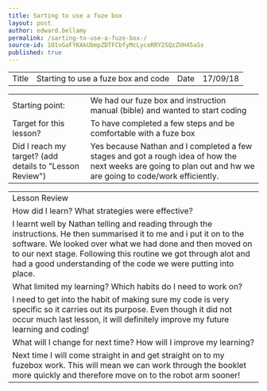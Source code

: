 ```yaml
---
title: Sarting to use a fuze box 
layout: post
author: edward.bellamy
permalink: /sarting-to-use-a-fuze-box-/
source-id: 1O1vGaFYKAkUbmpZDTFCbfyMcLyceRRY2SQzZUH45aSs
published: true
---
```

<table>
  <tr>
    <td>Title</td>
    <td>Starting to use a fuze box and code </td>
    <td>Date</td>
    <td>17/09/18</td>
  </tr>
</table>


<table>
  <tr>
    <td>Starting point:</td>
    <td>We had our fuze box and instruction manual (bible) and wanted to start coding</td>
  </tr>
  <tr>
    <td>Target for this lesson?</td>
    <td>To have completed a few steps and be comfortable with a fuze box</td>
  </tr>
  <tr>
    <td>Did I reach my target? 
(add details to "Lesson Review")</td>
    <td> Yes because Nathan and I completed a few stages and got a rough idea of how the next weeks are going to plan out and hw we are going to code/work efficiently.</td>
  </tr>
</table>


<table>
  <tr>
    <td>Lesson Review</td>
  </tr>
  <tr>
    <td>How did I learn? What strategies were effective? </td>
  </tr>
  <tr>
    <td>I learnt well by Nathan telling and reading through the instructions. He then summarised it to me and i put it on to the software. We looked over what we had done and then moved on to our next stage. Following this routine we got through alot and had a good understanding of the code we were putting into place. </td>
  </tr>
  <tr>
    <td>What limited my learning? Which habits do I need to work on? </td>
  </tr>
  <tr>
    <td>I need to get into the habit of making sure my code is very specific so it carries out its purpose. Even though it did not occur much last lesson, it will definitely improve my future learning and coding!</td>
  </tr>
  <tr>
    <td>What will I change for next time? How will I improve my learning?</td>
  </tr>
  <tr>
    <td>Next time I will come straight in and get straight on to my fuzebox work. This will mean we can work through the booklet more quickly and therefore move on to the robot arm sooner!</td>
  </tr>
</table>


